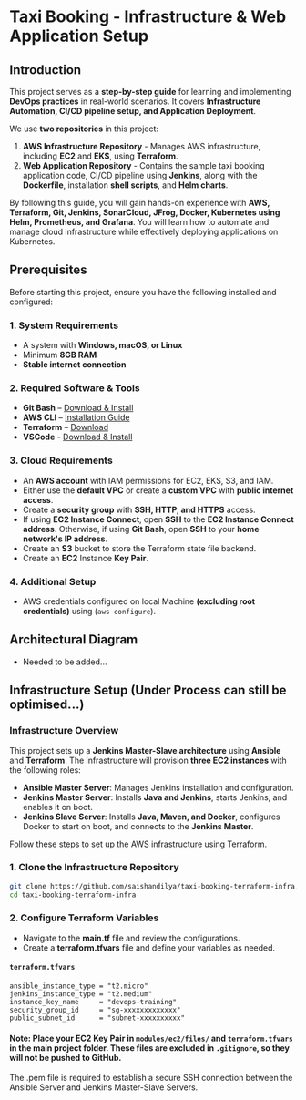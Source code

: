 # Taxi Booking - Infrastructure & Web Application Setup

## Introduction  

This project serves as a **step-by-step guide** for learning and implementing **DevOps practices** in real-world scenarios. It covers **Infrastructure Automation, CI/CD pipeline setup, and Application Deployment**.  

We use **two repositories** in this project:  

1. **AWS Infrastructure Repository** - Manages AWS infrastructure, including **EC2** and **EKS**, using **Terraform**.  
2. **Web Application Repository** - Contains the sample taxi booking application code, CI/CD pipeline using **Jenkins**, along with the **Dockerfile**, installation **shell scripts**, and **Helm charts**. 

By following this guide, you will gain hands-on experience with **AWS, Terraform, Git, Jenkins, SonarCloud, JFrog, Docker, Kubernetes using Helm, Prometheus, and Grafana**. You will learn how to automate and manage cloud infrastructure while effectively deploying applications on Kubernetes.

## Prerequisites  

Before starting this project, ensure you have the following installed and configured:

### **1. System Requirements**  
- A system with **Windows, macOS, or Linux**  
- Minimum **8GB RAM**
- **Stable internet connection**  

### **2. Required Software & Tools**  
- **Git Bash** – [Download & Install](https://git-scm.com/downloads)
- **AWS CLI** – [Installation Guide](https://docs.aws.amazon.com/cli/latest/userguide/getting-started-install.html#getting-started-install-instructions)
- **Terraform** – [Download](https://developer.hashicorp.com/terraform/downloads)
- **VSCode** - [Download & Install](https://code.visualstudio.com/download)

### **3. Cloud Requirements**
- An **AWS account** with IAM permissions for EC2, EKS, S3, and IAM.
- Either use the **default VPC** or create a **custom VPC** with **public internet access**.
- Create a **security group** with **SSH, HTTP, and HTTPS** access.
- If using **EC2 Instance Connect**, open **SSH** to the **EC2 Instance Connect address**. Otherwise, if using **Git Bash**, open **SSH** to your **home network's IP address**.
- Create an **S3** bucket to store the Terraform state file backend.
- Create an **EC2** Instance **Key Pair**.

### **4. Additional Setup**  
- AWS credentials configured on local Machine **(excluding root credentials)** using (`aws configure`).

## Architectural Diagram
- Needed to be added...

## Infrastructure Setup  (Under Process can still be optimised...)

### **Infrastructure Overview**  
This project sets up a **Jenkins Master-Slave architecture** using **Ansible** and **Terraform**. The infrastructure will provision **three EC2 instances** with the following roles:  

- **Ansible Master Server**: Manages Jenkins installation and configuration.  
- **Jenkins Master Server**: Installs **Java and Jenkins**, starts Jenkins, and enables it on boot.  
- **Jenkins Slave Server**: Installs **Java, Maven, and Docker**, configures Docker to start on boot, and connects to the **Jenkins Master**.

Follow these steps to set up the AWS infrastructure using Terraform.  

### **1. Clone the Infrastructure Repository**  
```sh
git clone https://github.com/saishandilya/taxi-booking-terraform-infra.git
cd taxi-booking-terraform-infra
```

### **2. Configure Terraform Variables** 
- Navigate to the **main.tf** file and review the configurations.  
- Create a **terraform.tfvars** file and define your variables as needed.  

#### `terraform.tfvars`  

```hcl
ansible_instance_type = "t2.micro"
jenkins_instance_type = "t2.medium"
instance_key_name     = "devops-training"
security_group_id     = "sg-xxxxxxxxxxxxx"
public_subnet_id      = "subnet-xxxxxxxxxx"
```

#### **Note:**  Place your **EC2 Key Pair** in `modules/ec2/files/` and `terraform.tfvars` in the **main project folder**. These files are excluded in `.gitignore`, so they will not be pushed to GitHub.
The .pem file is required to establish a secure SSH connection between the Ansible Server and Jenkins Master-Slave Servers.